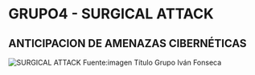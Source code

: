 # GRUPO4 - SURGICAL ATTACK
## ANTICIPACION DE AMENAZAS CIBERNÉTICAS
![SURGICAL ATTACK](https://github.com/user-attachments/assets/7e34f18c-cc39-4e30-aa6e-db8c07133a33)
Fuente:imagen Título Grupo Iván Fonseca

